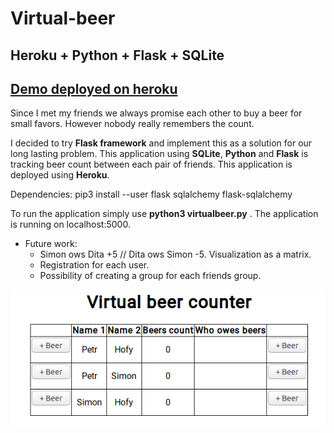 # Virtual-beer

## Heroku + Python + Flask + SQLite

## [Demo deployed on heroku](https://virtualnipivo.herokuapp.com/)

Since I met my friends we always promise each other to buy a beer for small favors. However nobody really remembers the count.

I decided to try **Flask framework** and implement this as a solution for our long lasting problem. This application using **SQLite**, **Python** and **Flask** is tracking beer count between each pair of friends. This application is deployed using **Heroku**.

Dependencies:  pip3 install --user flask sqlalchemy flask-sqlalchemy

To run the application simply use **python3 virtualbeer.py** . The application is running on localhost:5000.


* Future work:  
  * Simon ows Dita +5 // Dita ows Simon -5. Visualization as a matrix.
  * Registration for each user.
  * Possibility of creating a group for each friends group.


![Visualization of our FB chat](https://raw.githubusercontent.com/KSonny4/Virtual-beer/master/demo.png)
